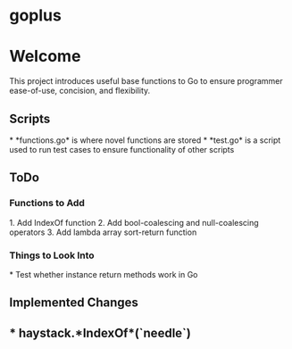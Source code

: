 # goplus
<h1>Welcome</h1>
 This project introduces useful base functions to Go to ensure programmer ease-of-use, concision, and flexibility.

 <h2>Scripts</h2>
 * *functions.go* is where novel functions are stored
 * *test.go* is a script used to run test cases to ensure functionality of other scripts

<h2>ToDo</h2>

<h3>Functions to Add</h3>
1. Add IndexOf function
2. Add bool-coalescing and null-coalescing operators
3. Add lambda array sort-return function

<h3>Things to Look Into</h3>
* Test whether instance return methods work in Go

<h2>Implemented Changes<h2>
* haystack.*IndexOf*(`needle`)

